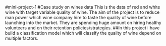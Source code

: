 #mini-project-1
#Case study on wines data
This is the data of red and white wine with target variable quality of wine. 
The aim of the project is to reduce man power which wine company hire to taste the quality of wine before launching into the market. 
They are spending huge amount on hiring healthy volunteers and on their retention policies/strategies.
##In this project i have build a classification model which will classify the quality of wine depend on multiple factors.
